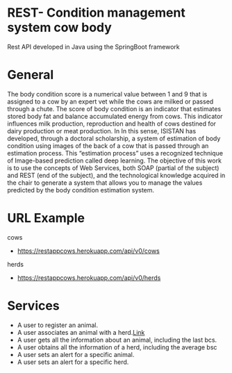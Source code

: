 # REST- Condition management system cow body

Rest API developed in Java using the SpringBoot framework

# General
The body condition score is a numerical value between 1 and 9 that is assigned to a cow by an expert vet while the cows are milked or passed through a chute. The score of body condition is an indicator that estimates stored body fat and balance accumulated energy from cows. This indicator influences milk production, reproduction and health of cows destined for dairy production or meat production. In In this sense, ISISTAN has developed, through a doctoral scholarship, a system of estimation of body condition using images of the back of a cow that is passed through an estimation process. This “estimation process” uses a recognized technique of Image-based prediction called deep learning. The objective of this work is to use the concepts of Web Services, both SOAP (partial of the subject) and REST (end of the subject), and the technological knowledge acquired in the chair to generate a system that allows you to manage the values ​​predicted by the body condition estimation system.


# URL Example

cows
- https://restappcows.herokuapp.com/api/v0/cows

herds
- https://restappcows.herokuapp.com/api/v0/herds

# Services
- A user to register an animal.
- A user associates an animal with a herd.[Link](https://restappcows.herokuapp.com/api/v0/cows)
- A user gets all the information about an animal, including the last bcs.
- A user obtains all the information of a herd, including the average bsc
- A user sets an alert for a specific animal.
- A user sets an alert for a specific herd.